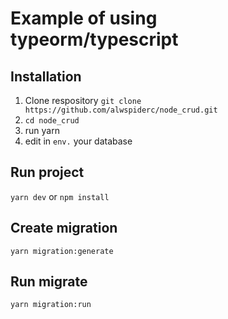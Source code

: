 # Example of using typeorm/typescript

## Installation
1. Clone respository `git clone https://github.com/alwspiderc/node_crud.git`
2. `cd node_crud`
3. run yarn
4. edit in `env.` your database

## Run project 
`yarn dev` or `npm install`

## Create migration
`yarn migration:generate`

## Run migrate
`yarn migration:run`
